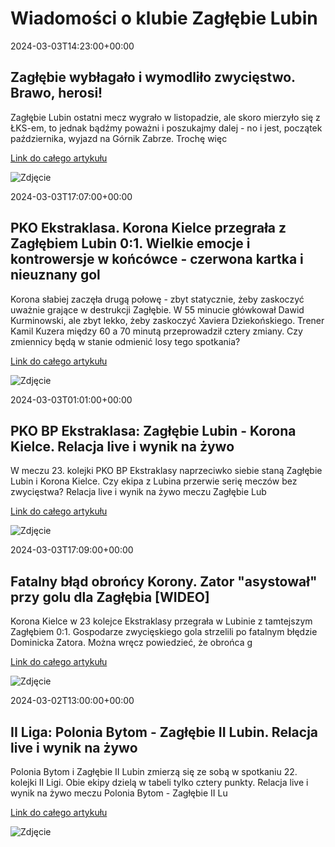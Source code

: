 # Wiadomości o klubie Zagłębie Lubin

2024-03-03T14:23:00+00:00 

 ## Zagłębie wybłagało i wymodliło zwycięstwo. Brawo, herosi! 

 Zagłębie Lubin ostatni mecz wygrało w listopadzie, ale skoro mierzyło się z ŁKS-em, to jednak bądźmy poważni i poszukajmy dalej - no i jest, początek października, wyjazd na Górnik Zabrze. Trochę więc 

 [Link do całego artykułu](https://weszlo.com/2024/03/03/zaglebie-wyblagalo-i-wymodlilo-zwyciestwo-brawo-herosi/) 

 ![Zdjęcie](https://static.weszlo.com/cdn-cgi/image/quality=65,format=auto/2023/05/20230519PF_TF021-1-scaled.jpg) 

2024-03-03T17:07:00+00:00 

 ## PKO Ekstraklasa. Korona Kielce przegrała z Zagłębiem Lubin 0:1. Wielkie emocje i kontrowersje w końcówce - czerwona kartka i nieuznany gol 

 Korona słabiej zaczęła drugą połowę - zbyt statycznie, żeby zaskoczyć uważnie grające w destrukcji Zagłębie. W 55 minucie główkował Dawid Kurminowski, ale zbyt lekko, żeby zaskoczyć Xaviera Dziekońskiego. Trener Kamil Kuzera między 60 a 70 minutą przeprowadził cztery zmiany. Czy zmiennicy będą w stanie odmienić losy tego spotkania? 

 [Link do całego artykułu](https://echodnia.eu/swietokrzyskie/pko-ekstraklasa-korona-kielce-przegrala-z-zaglebiem-lubin-01-wielkie-emocje-i-kontrowersje-w-koncowce-czerwona-kartka-i/ar/c2-18354939) 

 ![Zdjęcie](https://d-art.ppstatic.pl/kadry/k/r/1/0a/df/65e4a0496afcf_o_original.jpg) 

2024-03-03T01:01:00+00:00 

 ## PKO BP Ekstraklasa: Zagłębie Lubin - Korona Kielce. Relacja live i wynik na żywo 

 W meczu 23. kolejki PKO BP Ekstraklasy naprzeciwko siebie staną Zagłębie Lubin i Korona Kielce. Czy ekipa z Lubina przerwie serię meczów bez zwycięstwa? Relacja live i wynik na żywo meczu Zagłębie Lub 

 [Link do całego artykułu](https://www.polsatsport.pl/wiadomosc/2024-03-03/pko-bp-ekstraklasa-zaglebie-lubin-korona-kielce-relacja-live-i-wynik-na-zywo/) 

 ![Zdjęcie](None) 

2024-03-03T17:09:00+00:00 

 ## Fatalny błąd obrońcy Korony. Zator "asystował" przy golu dla Zagłębia [WIDEO] 

 Korona Kielce w 23 kolejce Ekstraklasy przegrała w Lubinie z tamtejszym Zagłębiem 0:1. Gospodarze zwycięskiego gola strzelili po fatalnym błędzie Dominicka Zatora. Można wręcz powiedzieć, że obrońca g 

 [Link do całego artykułu](https://sport.dziennik.pl/pilka-nozna/ekstraklasa/artykuly/9446629,fatalny-blad-obroncy-korony-zator-asystowal-przy-golu-dla-zaglebia.html) 

 ![Zdjęcie](https://ocdn.eu/pulscms-transforms/1/qJsk9kuTURBXy9hNWQ3YmUxOC05ZjlkLTRhOTUtYjhkYS1mYWY5ZjMxN2U2YzguanBlZ5GVAs0EsADDw94AAaEwBQ) 

2024-03-02T13:00:00+00:00 

 ## II Liga: Polonia Bytom - Zagłębie II Lubin. Relacja live i wynik na żywo 

 Polonia Bytom i Zagłębie II Lubin zmierzą się ze sobą w spotkaniu 22. kolejki II Ligi. Obie ekipy dzielą w tabeli tylko cztery punkty. Relacja live i wynik na żywo meczu Polonia Bytom - Zagłębie II Lu 

 [Link do całego artykułu](https://www.polsatsport.pl/wiadomosc/2024-03-02/ii-liga-polonia-bytom-zaglebie-ii-lubin-relacja-live-i-wynik-na-zywo/) 

 ![Zdjęcie](https://ipla.pluscdn.pl/dituel/cp/6q/6qfo5gt9zts35ckif7e47gbzx5u58e1f.jpg) 

